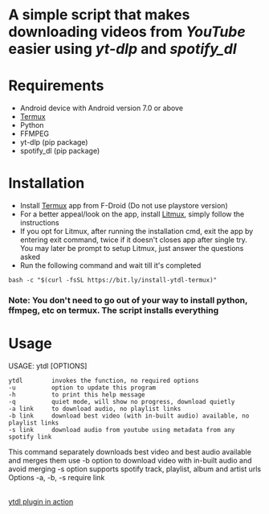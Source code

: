 <h1>A simple script that makes downloading videos from <i>YouTube</i> easier using <i>yt-dlp</i> and <i>spotify_dl</i></h1>

# Requirements
* Android device with Android version 7.0 or above
* [Termux](https://f-droid.org/en/packages/com.termux/)
* Python
* FFMPEG
* yt-dlp (pip package)
* spotify_dl (pip package)

# Installation
* Install [Termux](https://f-droid.org/en/packages/com.termux/) app from F-Droid (Do not use playstore version)
* For a better appeal/look on the app, install [Litmux](https://github.com/AvinashReddy3108/LitMux), simply follow the instructions
* If you opt for Litmux, after running the installation cmd, exit the app by entering exit command, twice if it doesn't closes app after single try. You may later be prompt to setup Litmux, just answer the questions asked
* Run the following command and wait till it's completed
```
bash -c "$(curl -fsSL https://bit.ly/install-ytdl-termux)"
```
<h3>Note: You don't need to go out of your way to install python, ffmpeg, etc on termux. The script installs everything</h3>

# Usage

USAGE:  ytdl [OPTIONS]
```
ytdl        invokes the function, no required options
-u          option to update this program
-h          to print this help message
-q          quiet mode, will show no progress, download quietly
-a link     to download audio, no playlist links
-b link     download best video (with in-built audio) available, no playlist links
-s link     download audio from youtube using metadata from any spotify link
```
This command separately downloads best video and best audio available and merges them
use -b option to download video with in-built audio and avoid merging
-s option supports spotify track, playlist, album and artist urls
Options -a, -b, -s require link

<br>
<a href="https://bit.ly/ytdl-sample-vid">ytdl plugin in action</a>
